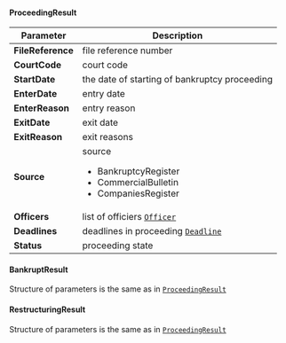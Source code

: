 #### ProceedingResult
| Parameter | Description |
| ----------- | ----------- |
| **FileReference** | file reference number |
| **CourtCode** | court code |
| **StartDate** | the date of starting of bankruptcy proceeding |
| **EnterDate** | entry date |
| **EnterReason** |entry reason |
| **ExitDate** | exit date |
| **ExitReason** | exit reasons |
| **Source** | source <ul><li>BankruptcyRegister</li><li>CommercialBulletin</li><li>CompaniesRegister</li></ul> |
| **Officers** | list of officiers [`Officer`](#Officer) |
| **Deadlines** | deadlines in proceeding [`Deadline`](#Deadline) |
| **Status** | proceeding state |

#### BankruptResult
Structure of parameters is the same as in [`ProceedingResult`](#ProceedingResult)

#### RestructuringResult
Structure of parameters is the same as in [`ProceedingResult`](#ProceedingResult)